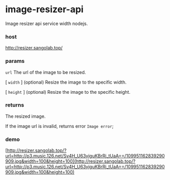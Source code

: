# image-resizer-api
Image resizer api service width nodejs.


### host
http://resizer.sangolab.top/


### params
`url` The url of the image to be resized.

[ `width` ]  (optional) Resize the image to the specific width.

[ `height` ]  (optional) Resize the image to the specific height.

### returns
The resized image.

If the image url is invalid, returns error `Image error`;

### demo
[http://resizer.sangolab.top/?url=http://p3.music.126.net/Sv4H_U63vjguKBrRj_tUaA==/109951162839290909.jpg&width=100&height=100](http://resizer.sangolab.top/?url=http://p3.music.126.net/Sv4H_U63vjguKBrRj_tUaA==/109951162839290909.jpg&width=100&height=100)


